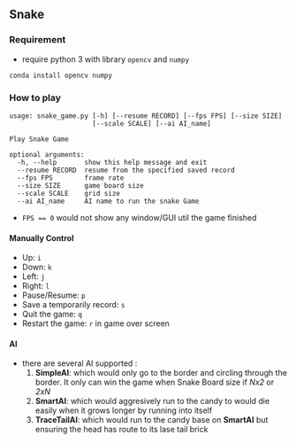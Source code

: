 ## Snake 
### Requirement 
* require python 3 with library ``opencv`` and ``numpy``
```
conda install opencv numpy 
```

### How to play
```
usage: snake_game.py [-h] [--resume RECORD] [--fps FPS] [--size SIZE]
                     [--scale SCALE] [--ai AI_name]

Play Snake Game

optional arguments:
  -h, --help       show this help message and exit
  --resume RECORD  resume from the specified saved record
  --fps FPS        frame rate
  --size SIZE      game board size
  --scale SCALE    grid size
  --ai AI_name     AI name to run the snake Game
```
* ``FPS == 0`` would not show any window/GUI util the game finished

#### Manually Control
* Up: ``i``
* Down: ``k``
* Left: ``j``
* Right: ``l``
* Pause/Resume: ``p``
* Save a temporarily record: ``s`` 
* Quit the game: ``q``
* Restart the game: ``r`` in game over screen

#### AI 
* there are several AI supported :
  1. __SimpleAI__: which would only go to the border and circling through the border. It only can win the game when Snake Board size if _Nx2_ or _2xN_
  2. __SmartAI__: which would aggresively run to the candy to would die easily when it grows longer by running into itself
  3. __TraceTailAI__: which would run to the candy base on __SmartAI__ but ensuring the head has route to its lase tail brick